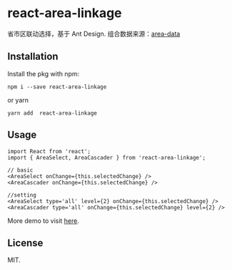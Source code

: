 # react-area-linkage
省市区联动选择，基于 Ant Design. 组合数据来源：[area-data](https://github.com/dwqs/area-data)

## Installation
Install the pkg with npm:
```
npm i --save react-area-linkage
```
or yarn
```
yarn add  react-area-linkage
```

## Usage
```
import React from 'react';
import { AreaSelect, AreaCascader } from 'react-area-linkage';

// basic
<AreaSelect onChange={this.selectedChange} />
<AreaCascader onChange={this.selectedChange} />

//setting
<AreaSelect type='all' level={2} onChange={this.selectedChange} />
<AreaCascader type='all' onChange={this.selectedChange} level={2} />
```

More demo to visit [here](https://dwqs.github.io/react-area-linkage/).

## License
MIT.
